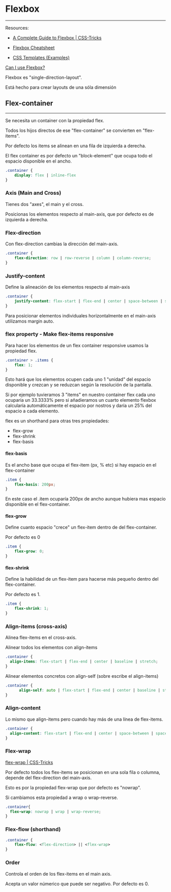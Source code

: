 # Flexbox
---

Resources:
- [A Complete Guide to Flexbox | CSS-Tricks](https://css-tricks.com/snippets/css/a-guide-to-flexbox/)
- [Flexbox Cheatsheet](http://jonibologna.com/flexbox-cheatsheet/)

- [CSS Templates (Examples)](https://www.w3schools.com/css/css_templates.asp)

[Can I use Flexbox?](https://caniuse.com/#search=flexbox)

Flexbox es "single-direction-layout".

Está hecho para crear layouts de una sóla dimensión

## Flex-container
---

Se necesita un container con la propiedad flex.

Todos los hijos directos de ese "flex-container" se convierten en "flex-items".

Por defecto los items se alinean en una fila de izquierda a derecha.

El flex container es por defecto un "block-element" que ocupa todo el espacio disponible en el ancho. 

```css
.container {
    display: flex | inline-flex    
}
```

### Axis (Main and Cross)

Tienes dos "axes", el main y el cross.

Posicionas los elementos respecto al main-axis, que por defecto es de izquierda a derecha.

### Flex-direction
Con flex-direction cambias la dirección del main-axis.

```css
.container {
    flex-direction: row | row-reverse | column | column-reverse;
}
```

### Justify-content

Define la alineación de los elementos respecto al main-axis

```css
.container {
    justify-content: flex-start | flex-end | center | space-between | space-around | space-evenly;
}
```

Para posicionar elementos individuales horizontalmente en el main-axis utilizamos margin auto.

### flex property - Make flex-items responsive

Para hacer los elementos de un flex container responsive usamos la propiedad flex.

```css
.container > .items {
    flex: 1;
}
```

Esto hará que los elementos ocupen cada uno 1 "unidad" del espacio disponible y crezcan y se reduzcan según la resolución de la pantalla.

Si por ejemplo tuvieramos 3 "items" en nuestro container flex cada uno ocuparia un 33.3333% pero si añadieramos un cuarto elemento flexbox calcularía automáticamente el espacio por nostros y daría un 25% del espacio a cada elemento.

flex es un shorthand para otras tres propiedades:

- flex-grow
- flex-shrink
- flex-basis

#### flex-basis

Es el ancho base que ocupa el flex-item (px, % etc) si hay espacio en el flex-container

```css
.item {
    flex-basis: 200px;
}
```

En este caso el .item ocuparía 200px de ancho aunque hubiera mas espacio disponible en el flex-container.

#### flex-grow

Define cuanto espacio "crece" un flex-item dentro de del flex-container.

Por defecto es 0

```css
.item {
    flex-grow: 0;
}
```

#### flex-shrink

Define la habilidad de un flex-item para hacerse más pequeño dentro del flex-container.

Por defecto es 1.

```css
.item {
    flex-shrink: 1;
}
```

### Align-items (cross-axis)

Alinea flex-items en el cross-axis.

Alinear todos los elementos con align-items
```css
.container {
  align-items: flex-start | flex-end | center | baseline | stretch;
}
```

Alinear elementos concretos con align-self (sobre escribe el align-items)

```css
.container {
      align-self: auto | flex-start | flex-end | center | baseline | stretch;
}
```

### Align-content

Lo mismo que align-items pero cuando hay más de una línea de flex-items.

```css
.container {
  align-content: flex-start | flex-end | center | space-between | space-around | stretch;
}
```

### Flex-wrap

[flex-wrap | CSS-Tricks](https://css-tricks.com/almanac/properties/f/flex-wrap/)

Por defecto todos los flex-items se posicionan en una sola fila o columna, depende del flex-direction del main-axis.

Esto es por la propiedad flex-wrap que por defecto es "nowrap".

Si cambiamos esta propiedad a wrap o wrap-reverse.

```css
.container{
  flex-wrap: nowrap | wrap | wrap-reverse;
}
```

### Flex-flow (shorthand)

```css
.container {
    flex-flow: <flex-direction> || <flex-wrap>
}
```

### Order

Controla el orden de los flex-items en el main axis.

Acepta un valor númerico que puede ser negativo.
Por defecto es 0.




